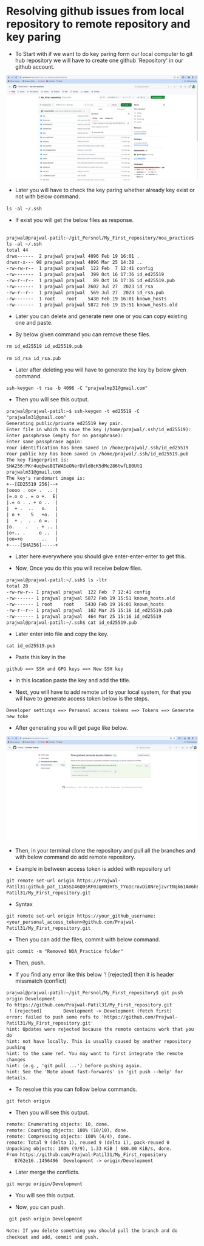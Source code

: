# Resolving github issues from local repository to remote repository and key paring 

* To Start with if we want to do key paring form our local computer to git hub repository we will have to create one github 'Repository' in our github account.


![Alt text](Readme_Images/github1.jpg "github repository image")


* Later you will have to check the key paring whether already key exist or not with below command. 

``ls -al ~/.ssh
``
* If exist you will get the below files as response.


```

prajwal@prajwal-patil:~/git_Persnol/My_First_repository/noa_practice$ ls -al ~/.ssh
total 44
drwx------  2 prajwal prajwal 4096 Feb 19 16:01 .
drwxr-x--- 98 prajwal prajwal 4096 Mar 25 14:38 ..
-rw-rw-r--  1 prajwal prajwal  122 Feb  7 12:41 config
-rw-------  1 prajwal prajwal  399 Oct 16 17:36 id_ed25519
-rw-r--r--  1 prajwal prajwal   89 Oct 16 17:36 id_ed25519.pub
-rw-------  1 prajwal prajwal 2602 Jul 27  2023 id_rsa
-rw-r--r--  1 prajwal prajwal  569 Jul 27  2023 id_rsa.pub
-rw-------  1 root    root    5430 Feb 19 16:01 known_hosts
-rw-------  1 prajwal prajwal 5872 Feb 19 15:51 known_hosts.old

```
* Later you can delete and generate new one or you can copy existing one and paste. 

* By below given command you can remove these files.

```
rm id_ed25519 id_ed25519.pub

rm id_rsa id_rsa.pub

```

* Later after deleting you will have to generate the key by below given command.

```
ssh-keygen -t rsa -b 4096 -C "prajwalmp31@gmail.com"

```
* Then you will see this output.

```
prajwal@prajwal-patil:~$ ssh-keygen -t ed25519 -C "prajwalm31@gmail.com"
Generating public/private ed25519 key pair.
Enter file in which to save the key (/home/prajwal/.ssh/id_ed25519): 
Enter passphrase (empty for no passphrase): 
Enter same passphrase again: 
Your identification has been saved in /home/prajwal/.ssh/id_ed25519
Your public key has been saved in /home/prajwal/.ssh/id_ed25519.pub
The key fingerprint is:
SHA256:PKr4uqbwsBQTWAEeONerDVld0cK5dMe286twfLB0UtQ prajwalm31@gmail.com
The key's randomart image is:
+--[ED25519 256]--+
|oooo . oo+ .  .. |
|=.o o . = o +.  E|
|.= o . . + o ..  |
|  + .  ..   o.   |
| o +    S   +o.  |
|  + .  . . o =.  |
|o.    .   . + .. |
|o+.. .     o ..  |
|oo=+o       ..   |
+----[SHA256]-----+

```

* Later here everywhere you should give enter-enter-enter to get this.

* Now, Once you do this you will receive below files.

```
prajwal@prajwal-patil:~/.ssh$ ls -ltr
total 28
-rw-rw-r-- 1 prajwal prajwal  122 Feb  7 12:41 config
-rw------- 1 prajwal prajwal 5872 Feb 19 15:51 known_hosts.old
-rw------- 1 root    root    5430 Feb 19 16:01 known_hosts
-rw-r--r-- 1 prajwal prajwal  102 Mar 25 15:16 id_ed25519.pub
-rw------- 1 prajwal prajwal  464 Mar 25 15:16 id_ed25519
prajwal@prajwal-patil:~/.ssh$ cat id_ed25519.pub 

```

* Later enter into file and copy the key.

```
cat id_ed25519.pub
```
* Paste this key in the 

```
github ==> SSH and GPG keys ==> New SSH key 
```
* In this location paste the key and add the title.

* Next, you will have to add remote url to your local system, for that you wil have to generate access token below is the steps. 

```
Developer settings ==> Personal access tokens ==> Tokens ==> Generate new toke 
```
* After generating you will get page like below.


![Alt text](Readme_Images/github2.png "github repository image")

* Then, in your terminal clone the repository and pull all the branches and with below command do add remote repository.

* Example in between access token is added with repository url 
```
git remote set-url origin https://Prajwal-Patil31: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@github.com/Prajwal-Patil31/My_First_repository.git

```
* Syntax 

```
git remote set-url origin https://your_github_username:<your_personal_access_token>@github.com/Prajwal-Patil31/My_First_repository.git

```

* Then you can add the files, commit with below command.

```
git commit -m "Removed NOA_Practice folder"
```

* Then, push.

* If you find any error like this below '! [rejected] then it is header missmatch (conflict)

```
prajwal@prajwal-patil:~/git_Persnol/My_First_repository$ git push origin Development 
To https://github.com/Prajwal-Patil31/My_First_repository.git
 ! [rejected]        Development -> Development (fetch first)
error: failed to push some refs to 'https://github.com/Prajwal-Patil31/My_First_repository.git'
hint: Updates were rejected because the remote contains work that you do
hint: not have locally. This is usually caused by another repository pushing
hint: to the same ref. You may want to first integrate the remote changes
hint: (e.g., 'git pull ...') before pushing again.
hint: See the 'Note about fast-forwards' in 'git push --help' for details.

```

* To resolve this you can follow below commands.

```
git fetch origin
```
* Then you will see this output.

```
remote: Enumerating objects: 10, done.
remote: Counting objects: 100% (10/10), done.
remote: Compressing objects: 100% (4/4), done.
remote: Total 9 (delta 1), reused 9 (delta 1), pack-reused 0
Unpacking objects: 100% (9/9), 1.33 KiB | 680.00 KiB/s, done.
From https://github.com/Prajwal-Patil31/My_First_repository
   8762e16..1456496  Development -> origin/Development
```

* Later merge the conflicts.

```
git merge origin/Development
```
* You will see this output.

* Now, you can push.

```
 git push origin Development
```

``
Note: If you delete something you should pull the branch and do checkout and add, commit and push.
``